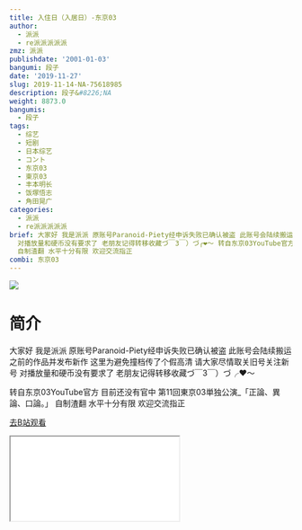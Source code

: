 ```yaml
---
title: 入住日（入居日）-东京03
author:
  - 派派
  - re派派派派派
zmz: 派派
publishdate: '2001-01-03'
bangumi: 段子
date: '2019-11-27'
slug: 2019-11-14-NA-75618985
description: 段子&#8226;NA
weight: 8873.0
bangumis:
  - 段子
tags:
  - 综艺
  - 短剧
  - 日本综艺
  - コント
  - 东京03
  - 東京03
  - 丰本明长
  - 饭塚悟志
  - 角田晃广
categories:
  - 派派
  - re派派派派派
brief: 大家好 我是派派 原账号Paranoid-Piety经申诉失败已确认被盗 此账号会陆续搬运之前的作品并发布新作 这里为避免撞档传了个假高清 请大家尽情取关旧号关注新号
  对播放量和硬币没有要求了 老朋友记得转移收藏づ￣3￣）づ╭❤～ 转自东京03YouTube官方 目前还没有官中 第11回東京03単独公演_「正論、異論、口論。」
  自制渣翻 水平十分有限 欢迎交流指正
combi: 东京03
---
```

![](https://raw.githubusercontent.com/tcgriffith/owaraisite/master/static/tmpimg/80f8e65bb5b9e5f803394601bce0bd2c41c526e9.jpg.480.jpg)
# 简介  
大家好 我是派派 原账号Paranoid-Piety经申诉失败已确认被盗 此账号会陆续搬运之前的作品并发布新作 这里为避免撞档传了个假高清 请大家尽情取关旧号关注新号 对播放量和硬币没有要求了 老朋友记得转移收藏づ￣3￣）づ╭❤～

转自东京03YouTube官方 目前还没有官中
第11回東京03単独公演_「正論、異論、口論。」
自制渣翻 水平十分有限 欢迎交流指正  

[去B站观看](https://www.bilibili.com/video/av75618985/)
<div class ="resp-container"><iframe class="testiframe" src="//player.bilibili.com/player.html?aid=75618985"", scrolling="no", allowfullscreen="true" > </iframe></div> 
